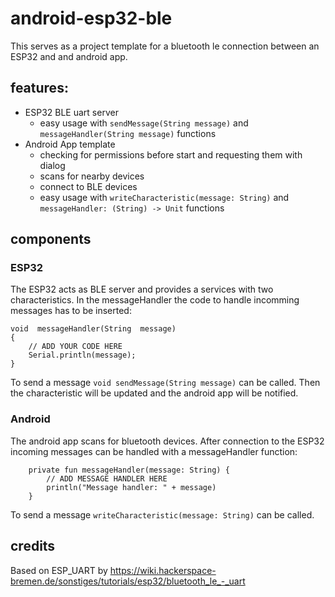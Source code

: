 # android-esp32-ble
This serves as a project template for a bluetooth le connection between an ESP32 and and android app.
## features:
- ESP32 BLE uart server
	- easy usage with `sendMessage(String message)` and `messageHandler(String message)` functions
- Android App template
	- checking for permissions before start and requesting them with dialog
	- scans for nearby devices
	- connect to BLE devices
	- easy usage with `writeCharacteristic(message: String)` and `messageHandler: (String) -> Unit` functions
## components
### ESP32
The ESP32 acts as BLE server and provides a services with two characteristics.
In the messageHandler the code to handle incomming messages has to be inserted:

    void  messageHandler(String  message)
    {
	    // ADD YOUR CODE HERE
	    Serial.println(message);
    }
To send a message `void sendMessage(String message)` can be called. Then the characteristic will be updated and the android app will be notified.

### Android
The android app scans for bluetooth devices. After connection to the ESP32 incoming messages can be handled with a messageHandler function:
```
	private fun messageHandler(message: String) {
		// ADD MESSAGE HANDLER HERE
		println("Message handler: " + message)
	}
```
To send a message `writeCharacteristic(message: String)` can be called.
## credits
Based on ESP_UART by https://wiki.hackerspace-bremen.de/sonstiges/tutorials/esp32/bluetooth_le_-_uart
